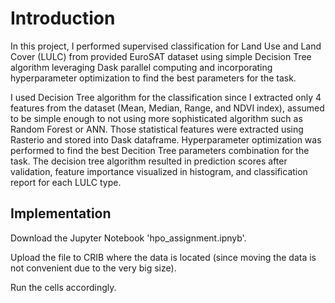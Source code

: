 # Introduction
In this project, I performed supervised classification for Land Use and Land Cover (LULC) from provided EuroSAT dataset using simple Decision Tree algorithm leveraging Dask parallel computing and incorporating hyperparameter optimization to find the best parameters for the task.

I used Decision Tree algorithm for the classification since I extracted only 4 features from the dataset (Mean, Median, Range, and NDVI index), assumed to be simple enough to not using more sophisticated algorithm such as Random Forest or ANN. Those statistical features were extracted using Rasterio and stored into Dask dataframe. Hyperparameter optimization was performed to find the best Decition Tree parameters combination for the task. The decision tree algorithm resulted in prediction scores after validation, feature importance visualized in histogram, and classification report for each LULC type.

## Implementation
Download the Jupyter Notebook 'hpo_assignment.ipnyb'.

Upload the file to CRIB where the data is located (since moving the data is not convenient due to the very big size).

Run the cells accordingly.
